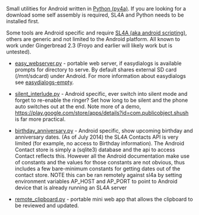 Small utilities for Android written in [Python (py4a)](http://code.google.com/p/python-for-android/). If you are looking for a download some self assembly is required, SL4A and Python needs to be installed first.

Some tools are Android specific and require [SL4A (aka android scripting)](http://code.google.com/p/android-scripting/), others are generic and not limited to the Android platform. All known to work under Gingerbread 2.3 (Froyo and earlier will likely work but is untested).

  * [easy\_webserver.py](https://bitbucket.org/clach04/toys4droids/src/tip/easy_webserver.py) - portable web server, if easydialogs is available prompts for directory to serve. By default shares external SD card (/mnt/sdcard) under Android. For more information about easydialogs see [easydialogs-empty](http://code.google.com/p/easydialogs-empty/).

  * [silent\_interlude.py](https://bitbucket.org/clach04/toys4droids/src/tip//silent_interlude.py) - Android specific, ever switch into silent mode and forget to re-enable the ringer? Set how long to be silent and the phone auto switches out at the end. Note more of a demo, https://play.google.com/store/apps/details?id=com.publicobject.shush is far more practical.

  * [birthday\_anniversary.py](https://bitbucket.org/clach04/toys4droids/src/tip//birthday_anniversary.py) - Android specific, show upcoming birthday and anniversary dates. (As of July 2014) the SL4A Contacts API is very limited (for example, no access to Birthday information). The Android Contact store is simply a (sqlite3) database and the api to access Contact reflects this. However all the Android documentation make use of constants and the values for those constants are not obvious, thus includes a few bare-minimum constants for getting dates out of the contact store. NOTE this can be ran remotely against sl4a by setting environment variables AP\_HOST and AP\_PORT to point to Android device that is already running an SL4A server

  * [remote\_clipboard.py](https://bitbucket.org/clach04/toys4droids/src/tip//remote_clipboard.py) - portable mini web app that allows the clipboard to be reviewed and updated.